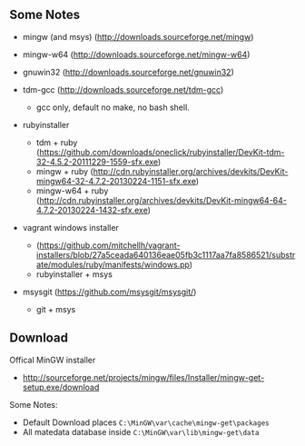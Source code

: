 Some Notes
----------

  * mingw (and msys) (http://downloads.sourceforge.net/mingw)
  * mingw-w64 (http://downloads.sourceforge.net/mingw-w64)
  * gnuwin32 (http://downloads.sourceforge.net/gnuwin32)
  
  * tdm-gcc (http://downloads.sourceforge.net/tdm-gcc)
    - gcc only, default no make, no bash shell.

  * rubyinstaller
    - tdm + ruby (https://github.com/downloads/oneclick/rubyinstaller/DevKit-tdm-32-4.5.2-20111229-1559-sfx.exe)
    - mingw + ruby (http://cdn.rubyinstaller.org/archives/devkits/DevKit-mingw64-32-4.7.2-20130224-1151-sfx.exe)
    - mingw-w64 + ruby (http://cdn.rubyinstaller.org/archives/devkits/DevKit-mingw64-64-4.7.2-20130224-1432-sfx.exe)

  * vagrant windows installer 
    - (https://github.com/mitchellh/vagrant-installers/blob/27a5ceada640136eae05fb3c1117aa7fa8586521/substrate/modules/ruby/manifests/windows.pp)
    - rubyinstaller + msys

  * msysgit (https://github.com/msysgit/msysgit/)
    - git + msys

Download
--------

Offical MinGW installer

  * http://sourceforge.net/projects/mingw/files/Installer/mingw-get-setup.exe/download

Some Notes:
  
  * Default Download places `C:\MinGW\var\cache\mingw-get\packages`
  * All matedata database inside `C:\MinGW\var\lib\mingw-get\data`

